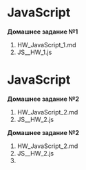# **JavaScript**

**Домашнее задание №1**  
1. HW_JavaScript_1.md 
2. JS__HW_1.js  

# **JavaScript**

**Домашнее задание №2**  
1. HW_JavaScript_2.md 
2. JS__HW_2.js  

**Домашнее задание №2**  
1. HW_JavaScript_2.md 
2. JS__HW_2.js
3. 
